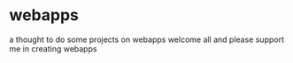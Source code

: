 # webapps
a thought to do some projects on webapps
welcome all and please support me in creating webapps

